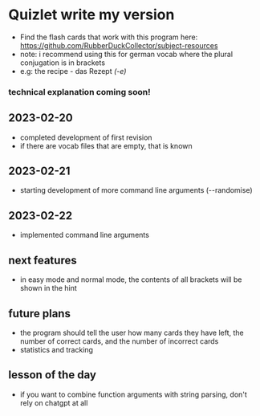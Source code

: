 # Quizlet write my version
- Find the flash cards that work with this program here: https://github.com/RubberDuckCollector/subject-resources
- note: i recommend using this for german vocab where the plural conjugation is in brackets
- e.g: the recipe - das Rezept *(-e)*

### technical explanation coming soon!

## 2023-02-20
- completed development of first revision
- if there are vocab files that are empty, that is known

## 2023-02-21
- starting development of more command line arguments (--randomise)

## 2023-02-22
- implemented command line arguments

## next features
- in easy mode and normal mode, the contents of all brackets will be shown in the hint

## future plans
- the program should tell the user how many cards they have left, the number of correct cards, and the number of incorrect cards
- statistics and tracking

## lesson of the day
- if you want to combine function arguments with string parsing, don't rely on chatgpt at all
